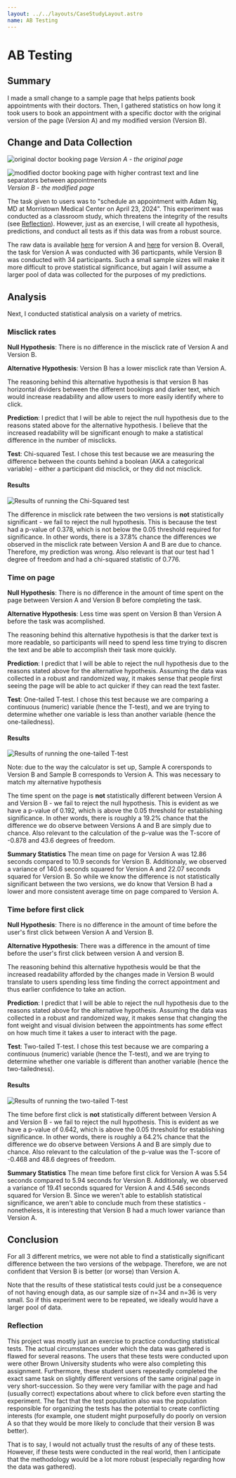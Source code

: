 ```yaml
---
layout: ../../layouts/CaseStudyLayout.astro
name: AB Testing
---
```


# AB Testing

## Summary

I made a small change to a sample page that helps patients book appointments with their doctors. Then, I gathered statistics on how long it took users to book an appointment with a specific doctor with the original version of the page (Version A) and my modified version (Version B).

## Change and Data Collection

![original doctor booking page](../../images/ab-testing/version-a.png)
*Version A - the original page*

![modified doctor booking page with higher contrast text and line separators between appointments](../../images/ab-testing/version-b.png)
*Version B - the modified page*

The task given to users was to "schedule an appointment with Adam Ng, MD at Morristown Medical Center on April 23, 2024". This experiment was conducted as a classroom study, which threatens the integrity of the results (see [Reflection](#reflection)). However, just as an exercise, I will create all hypothesis, predictions, and conduct all tests as if this data was from a robust source.

The raw data is available [here](#) for version A and [here](#) for version B. Overall, the task for Version A was conducted with 36 particpants, while Version B was conducted with 34 participants. Such a small sample sizes will make it more difficult to prove statistical significance, but again I will assume a larger pool of data was collected for the purposes of my predictions.

## Analysis

Next, I conducted statistical analysis on a variety of metrics.

### Misclick rates

**Null Hypothesis**: There is no difference in the misclick rate of Version A and Version B.

**Alternative Hypothesis**: Version B has a lower misclick rate than Version A.

The reasoning behind this alternative hypothesis is that version B has horizontal dividers between the different bookings and darker text, which would increase readability and allow users to more easily identify where to click.

**Prediction**: I predict that I will be able to reject the null hypothesis due to the reasons stated above for the alternative hypothesis. I believe that the increased readability will be significant enough to make a statistical difference in the number of misclicks.

**Test**: Chi-squared Test. I chose this test because we are measuring the difference between the counts behind a boolean (AKA a categorical variable) - either a participant did misclick, or they did not misclick.

#### Results

![Results of running the Chi-Squared test](../../images/ab-testing/chi-squared-result.png)

The difference in misclick rate between the two versions is **not** statistically significant - we fail to reject the null hypothesis. This is because the test had a p-value of 0.378, which is not below the 0.05 threshold required for significance. In other words, there is a 37.8% chance the differences we observed in the misclick rate between Version A and B are due to chance. Therefore, my prediction was wrong. Also relevant is that our test had 1 degree of freedom and had a chi-squared statistic of 0.776.

### Time on page

**Null Hypothesis**: There is no difference in the amount of time spent on the page between Version A and Version B before completing the task.

**Alternative Hypothesis**: Less time was spent on Version B than Version A before the task was acomplished.

The reasoning behind this alternative hypothesis is that the darker text is more readable, so participants will need to spend less time trying to discren the text and be able to accomplish their task more quickly.

**Prediction**: I predict that I will be able to reject the null hypothesis due to the reasons stated above for the alternative hypothesis. Assuming the data was collected in a robust and randomized way, it makes sense that people first seeing the page will be able to act quicker if they can read the text faster.

**Test**: One-tailed T-test. I chose this test because we are comparing a continuous (numeric) variable (hence the T-test), and we are trying to determine whether one variable is less than another variable (hence the one-tailedness).

#### Results

![Results of running the one-tailed T-test](../../images/ab-testing/one-tail-t-result.png)

Note: due to the way the calculator is set up, Sample A corersponds to Version B and Sample B corresponds to Version A. This was necessary to match my alternative hypothesis

The time spent on the page is **not** statistically different between Version A and Version B - we fail to reject the null hypothesis. This is evident as we have a p-value of 0.192, which is above the 0.05 threshold for establishing significance. In other words, there is roughly a 19.2% chance that the difference we do observe between Versions A and B are simply due to chance. Also relevant to the calculation of the p-value was the T-score of -0.878 and 43.6 degrees of freedom.

**Summary Statistics** The mean time on page for Version A was 12.86 seconds compared to 10.9 seconds for Version B. Additionaly, we observed a variance of 140.6 seconds squared for Version A and 22.07 seconds squared for Version B. So while we know the difference is not statistically significant between the two versions, we do know that Version B had a lower and more consistent average time on page compared to Version A.

### Time before first click

**Null Hypothesis**: There is no difference in the amount of time before the user's first click between Version A and Version B.

**Alternative Hypothesis**: There was a difference in the amount of time before the user's first click between version A and version B.

The reasoning behind this alternative hypothesis would be that the increased readability afforded by the changes made in Version B would translate to users spending less time finding the correct appointment and thus earlier confidence to take an action.

**Prediction**: I predict that I will be able to reject the null hypothesis due to the reasons stated above for the alternative hypothesis. Assuming the data was collected in a robust and randomized way, it makes sense that changing the font weight and visual division between the appointments has *some* effect on how much time it takes a user to interact with the page.

**Test**: Two-tailed T-test. I chose this test because we are comparing a continuous (numeric) variable (hence the T-test), and we are trying to determine whether one variable is different than another variable (hence the two-tailedness).

#### Results

![Results of running the two-tailed T-test](../../images/ab-testing/two-tail-t-result.png)

The time before first click is **not** statistically different between Version A and Version B - we fail to reject the null hypothesis. This is evident as we have a p-value of 0.642, which is above the 0.05 threshold for establishing significance. In other words, there is roughly a 64.2% chance that the difference we do observe between Versions A and B are simply due to chance. Also relevant to the calculation of the p-value was the T-score of -0.468 and 48.6 degrees of freedom.

**Summary Statistics** The mean time before first click for Version A was 5.54 seconds compared to 5.94 seconds for Version B. Additionaly, we observed a variance of 19.41 seconds squared for Version A and 4.546 seconds squared for Version B. Since we weren't able to establish statistical significance, we aren't able to conclude much from these statistics - nonetheless, it is interesting that Version B had a much lower variance than Version A.

## Conclusion

For all 3 different metrics, we were not able to find a statistically significant difference between the two versions of the webpage. Therefore, we are not confident that Version B is better (or worse) than Version A.

Note that the results of these statistical tests could just be a consequence of not having enough data, as our sample size of n=34 and n=36 is very small. So if this experiment were to be repeated, we ideally would have a larger pool of data.

### Reflection

This project was mostly just an exercise to practice conducting statistical tests. The actual circumstances under which the data was gathered is flawed for several reasons. The users that these tests were conducted upon were other Brown University students who were also completing this assignment. Furthermore, these student users repeatedly completed the exact same task on slightly different versions of the same original page in very short-succession. So they were very familiar with the page and had (usually correct) expectations about where to click before even starting the experiment. The fact that the test population also was the population responsible for organizing the tests has the potential to create conflicting interests (for example, one student might purposefully do poorly on version A so that they would be more likely to conclude that their version B was better).

That is to say, I would not actually trust the results of any of these tests. However, if these tests were conducted in the real world, then I anticipate that the methodology would be a lot more robust (especially regarding how the data was gathered).
